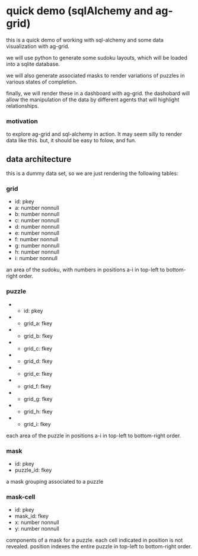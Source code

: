 
quick demo (sqlAlchemy and ag-grid)
===

this is a quick demo of working with sql-alchemy and some data visualization with ag-grid.

we will use python to generate some sudoku layouts, which will be loaded into a sqlite database.

we will also generate associated masks to render variations of puzzles in various states of completion.

finally, we will render these in a dashboard with ag-grid. the dashobard will allow the manipulation of the data by different agents that will highlight relationships.

### motivation

to explore ag-grid and sql-alchemy in action. It may seem silly to render data like this. but, it should be easy to folow, and fun.

## data architecture

this is a dummy data set, so we are just rendering the following tables:

### grid
- id: pkey
- a: number nonnull
- b: number nonnull
- c: number nonnull
- d: number nonnull
- e: number nonnull
- f: number nonnull
- g: number nonnull
- h: number nonnull
- i: number nonnull

an area of the sudoku, with numbers in positions a-i in top-left to bottom-right order.

### puzzle
- - id: pkey
- - grid_a: fkey
- - grid_b: fkey
- - grid_c: fkey
- - grid_d: fkey
- - grid_e: fkey
- - grid_f: fkey
- - grid_g: fkey
- - grid_h: fkey
- - grid_i: fkey

each area of the puzzle in positions a-i in top-left to bottom-right order.

### mask

- id: pkey
- puzzle_id: fkey

a mask grouping associated to a puzzle

### mask-cell
- id: pkey
- mask_id: fkey
- x: number nonnull
- y: number nonnull

components of a mask for a puzzle. each cell indicated in position is not revealed. position indexes the entire puzzle in top-left to bottom-right order.

